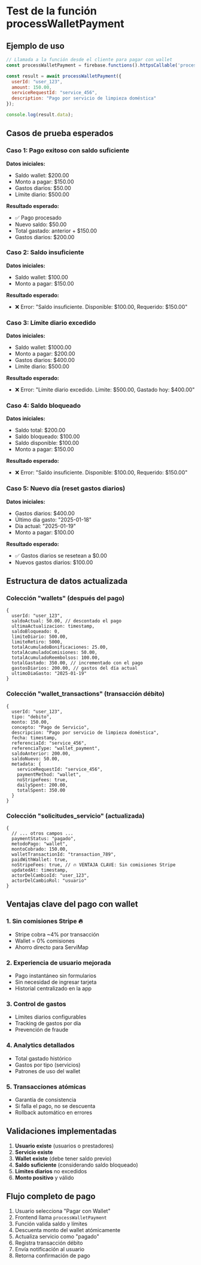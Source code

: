 # Test de la función processWalletPayment

## Ejemplo de uso

```javascript
// Llamada a la función desde el cliente para pagar con wallet
const processWalletPayment = firebase.functions().httpsCallable('processWalletPayment');

const result = await processWalletPayment({
  userId: "user_123",
  amount: 150.00,
  serviceRequestId: "service_456",
  description: "Pago por servicio de limpieza doméstica"
});

console.log(result.data);
```

## Casos de prueba esperados

### Caso 1: Pago exitoso con saldo suficiente
**Datos iniciales:**
- Saldo wallet: $200.00
- Monto a pagar: $150.00
- Gastos diarios: $50.00
- Límite diario: $500.00

**Resultado esperado:**
- ✅ Pago procesado
- Nuevo saldo: $50.00
- Total gastado: anterior + $150.00
- Gastos diarios: $200.00

### Caso 2: Saldo insuficiente
**Datos iniciales:**
- Saldo wallet: $100.00
- Monto a pagar: $150.00

**Resultado esperado:**
- ❌ Error: "Saldo insuficiente. Disponible: $100.00, Requerido: $150.00"

### Caso 3: Límite diario excedido
**Datos iniciales:**
- Saldo wallet: $1000.00
- Monto a pagar: $200.00
- Gastos diarios: $400.00  
- Límite diario: $500.00

**Resultado esperado:**
- ❌ Error: "Límite diario excedido. Límite: $500.00, Gastado hoy: $400.00"

### Caso 4: Saldo bloqueado
**Datos iniciales:**
- Saldo total: $200.00
- Saldo bloqueado: $100.00
- Saldo disponible: $100.00
- Monto a pagar: $150.00

**Resultado esperado:**
- ❌ Error: "Saldo insuficiente. Disponible: $100.00, Requerido: $150.00"

### Caso 5: Nuevo día (reset gastos diarios)
**Datos iniciales:**
- Gastos diarios: $400.00
- Último día gasto: "2025-01-18"  
- Día actual: "2025-01-19"
- Monto a pagar: $100.00

**Resultado esperado:**
- ✅ Gastos diarios se resetean a $0.00
- Nuevos gastos diarios: $100.00

## Estructura de datos actualizada

### Colección "wallets" (después del pago)
```firestore
{
  userId: "user_123",
  saldoActual: 50.00, // descontado el pago
  ultimaActualizacion: timestamp,
  saldoBloqueado: 0,
  limiteDiario: 500.00,
  limiteRetiro: 5000,
  totalAcumuladoBonificaciones: 25.00,
  totalAcumuladoComisiones: 50.00,
  totalAcumuladoReembolsos: 100.00,
  totalGastado: 350.00, // incrementado con el pago
  gastosDiarios: 200.00, // gastos del día actual
  ultimoDiaGasto: "2025-01-19"
}
```

### Colección "wallet_transactions" (transacción débito)
```firestore
{
  userId: "user_123",
  tipo: "debito",
  monto: 150.00,
  concepto: "Pago de Servicio",
  descripcion: "Pago por servicio de limpieza doméstica",
  fecha: timestamp,
  referenciaId: "service_456",
  referenciaType: "wallet_payment",
  saldoAnterior: 200.00,
  saldoNuevo: 50.00,
  metadata: {
    serviceRequestId: "service_456",
    paymentMethod: "wallet",
    noStripeFees: true,
    dailySpent: 200.00,
    totalSpent: 350.00
  }
}
```

### Colección "solicitudes_servicio" (actualizada)
```firestore
{
  // ... otros campos ...
  paymentStatus: "pagado",
  metodoPago: "wallet",
  montoCobrado: 150.00,
  walletTransactionId: "transaction_789",
  paidWithWallet: true,
  noStripeFees: true, // 🔥 VENTAJA CLAVE: Sin comisiones Stripe
  updatedAt: timestamp,
  actorDelCambioId: "user_123",
  actorDelCambioRol: "usuario"
}
```

## Ventajas clave del pago con wallet

### 1. **Sin comisiones Stripe** 🔥
- Stripe cobra ~4% por transacción
- Wallet = 0% comisiones
- Ahorro directo para ServiMap

### 2. **Experiencia de usuario mejorada**
- Pago instantáneo sin formularios
- Sin necesidad de ingresar tarjeta
- Historial centralizado en la app

### 3. **Control de gastos**
- Límites diarios configurables
- Tracking de gastos por día
- Prevención de fraude

### 4. **Analytics detallados**
- Total gastado histórico
- Gastos por tipo (servicios)
- Patrones de uso del wallet

### 5. **Transacciones atómicas**
- Garantía de consistencia
- Si falla el pago, no se descuenta
- Rollback automático en errores

## Validaciones implementadas

1. **Usuario existe** (usuarios o prestadores)
2. **Servicio existe** 
3. **Wallet existe** (debe tener saldo previo)
4. **Saldo suficiente** (considerando saldo bloqueado)
5. **Límites diarios** no excedidos
6. **Monto positivo** y válido

## Flujo completo de pago

1. Usuario selecciona "Pagar con Wallet"
2. Frontend llama `processWalletPayment`
3. Función valida saldo y límites
4. Descuenta monto del wallet atómicamente  
5. Actualiza servicio como "pagado"
6. Registra transacción débito
7. Envía notificación al usuario
8. Retorna confirmación de pago